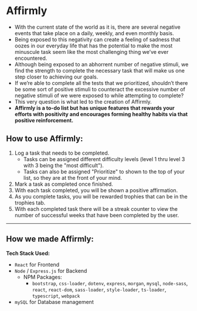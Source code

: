 # Affirmly

-   With the current state of the world as it is, there are several negative events that take place on a daily, weekly, and even monthly basis.
-   Being exposed to this negativity can create a feeling of sadness that oozes in our everyday life that has the potential to make the most minuscule task seem like the most challenging thing we’ve ever encountered.
-   Although being exposed to an abhorrent number of negative stimuli, we find the strength to complete the necessary task that will make us one step closer to achieving our goals.
-   If we’re able to complete all the tests that we prioritized, shouldn’t there be some sort of positive stimuli to counteract the excessive number of negative stimuli of we were exposed to while attempting to complete?
-   This very question is what led to the creation of Affirmly.
-   **Affirmly is a to-do list but has unique features that rewards your efforts with positivity and encourages forming healthy habits via that positive reinforcement.**

## How to use Affirmly:

1. Log a task that needs to be completed.
    - Tasks can be assigned different difficulty levels (level 1 thru level 3 with 3 being the "most difficult").
    - Tasks can also be assigned "Prioritize" to shown to the top of your list, so they are at the front of your mind.
2. Mark a task as completed once finished.
3. With each task completed, you will be shown a positive affirmation.
4. As you complete tasks, you will be rewarded trophies that can be in the trophies tab.
5. With each completed task there will be a streak counter to view the number of successful weeks that have been completed by the user.

---

## How we made Affirmly:

**Tech Stack Used:** 

* `React` for Frontend
* `Node` / `Express.js` for Backend
    * NPM Packages:
        * `bootstrap`, `css-loader`, `dotenv`, `express`, `morgan`, `mysql`, `node-sass`, `react`, `react-dom`, `sass-loader`, `style-loader`, `ts-loader`, `typescript`, `webpack`
* `mySQL` for Database management
